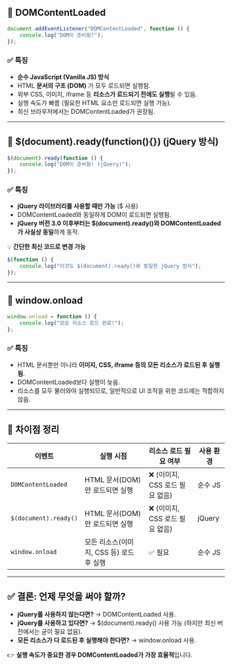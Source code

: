 ## 🔹 DOMContentLoaded

```jsx
document.addEventListener("DOMContentLoaded", function () {
    console.log("DOM이 준비됨!");
});
```

### ✅ 특징

- **순수 JavaScript (Vanilla JS) 방식**
- HTML **문서의 구조 (DOM)** 가 모두 로드되면 실행됨.
- 외부 CSS, 이미지, iframe 등 **리소스가 로드되기 전에도 실행**될 수 있음.
- 실행 속도가 빠름 (필요한 HTML 요소만 로드되면 실행 가능).
- 최신 브라우저에서는 DOMContentLoaded가 권장됨.

---

## 🔹 $(document).ready(function(){}) (jQuery 방식)

```jsx
$(document).ready(function () {
    console.log("DOM이 준비됨! (jQuery)");
});
```

### ✅ 특징

- **jQuery 라이브러리를 사용할 때만 가능** ($ 사용)
- DOMContentLoaded와 동일하게 DOM이 로드되면 실행됨.
- **jQuery 버전 3.0 이후부터는 $(document).ready()와 DOMContentLoaded가 사실상 동일**하게 동작.

💡 **간단한 최신 코드로 변경 가능**

```jsx
$(function () {
    console.log("이것도 $(document).ready()와 동일한 jQuery 방식");
});
```

---

## 🔹 window.onload

```jsx
window.onload = function () {
    console.log("모든 리소스 로드 완료!");
};
```

### ✅ 특징

- HTML 문서뿐만 아니라 **이미지, CSS, iframe 등의 모든 리소스가 로드된 후 실행됨**.
- DOMContentLoaded보다 실행이 늦음.
- 리소스를 모두 불러와야 실행되므로, 일반적으로 UI 조작을 위한 코드에는 적합하지 않음.

---

## 🔹 차이점 정리

| 이벤트 | 실행 시점 | 리소스 로드 필요 여부 | 사용 환경 |
| --- | --- | --- | --- |
| `DOMContentLoaded` | HTML 문서(DOM)만 로드되면 실행 | ❌ (이미지, CSS 로드 필요 없음) | 순수 JS |
| `$(document).ready()` | HTML 문서(DOM)만 로드되면 실행 | ❌ (이미지, CSS 로드 필요 없음) | jQuery |
| `window.onload` | 모든 리소스(이미지, CSS 등) 로드 후 실행 | ✅ 필요 | 순수 JS |

---

## ✅ 결론: 언제 무엇을 써야 할까?

- **jQuery를 사용하지 않는다면?** → DOMContentLoaded 사용.
- **jQuery를 사용하고 있다면?** → $(document).ready() 사용 가능 (하지만 최신 버전에서는 굳이 필요 없음).
- **모든 리소스가 다 로드된 후 실행해야 한다면?** → window.onload 사용.

👉 **실행 속도가 중요한 경우 DOMContentLoaded가 가장 효율적**입니다.
